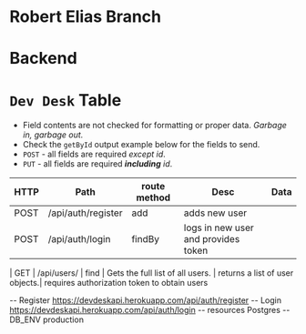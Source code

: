 # Robert Elias Branch

# Backend

# `Dev Desk` Table

- Field contents are not checked for formatting or proper data. *Garbage in, garbage out.*
- Check the `getById` output example below for the fields to send.
- `POST` - all fields are required *except id*.
- `PUT` - all fields are required ***including*** *id*.

| HTTP | Path               | route method | Desc                                   | Data|
|-|-|-|-|-|
|POST  | /api/auth/register | add          | adds new user                          |
|POST  | /api/auth/login    | findBy       | logs in new user and provides token    |

| GET  | /api/users/    | find         | Gets the full list of all users. | returns a list of user objects.| requires authorization token to obtain users

-- Register https://devdeskapi.herokuapp.com/api/auth/register
-- Login https://devdeskapi.herokuapp.com/api/auth/login
-- resources Postgres
-- DB_ENV production
